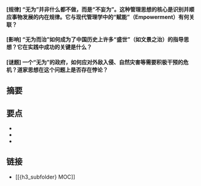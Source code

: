 #### [规律] “无为”并非什么都不做，而是“不妄为”。这种管理思想的核心是识别并顺应事物发展的内在规律。它与现代管理学中的“赋能”（Empowerment）有何关联？


#### [影响] “无为而治”如何成为了中国历史上许多“盛世”（如文景之治）的指导思想？它在实践中成功的关键是什么？


#### [谜题] 一个“无为”的政府，如何应对外敌入侵、自然灾害等需要积极干预的危机？道家思想在这个问题上是否存在悖论？


## 摘要


## 要点

- 
- 
- 

## 链接

- [[{h3_subfolder} MOC]]
